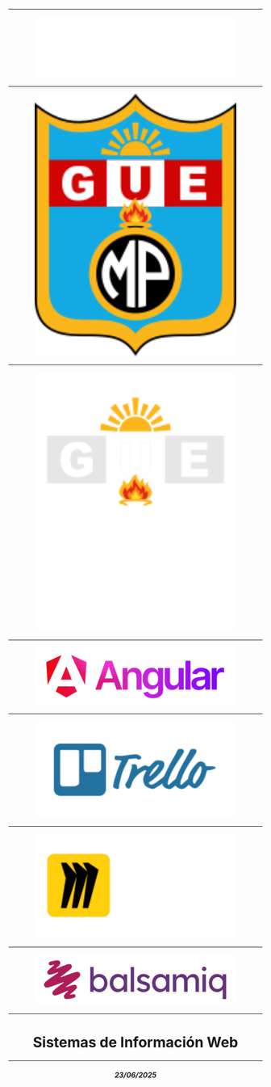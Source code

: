<hr>
    <div align="center">
        <a href="https://github.com/R3Ccusco"
            target="_blank">
            <img src="https://github.com/R3Ccusco/r3c/blob/main/logoreccusco.svg" width="400">
        </a>
    </div>

<hr>
    <div align="center">
        <a href="https://github.com/R3Ccusco"
            target="_blank">
            <img src="https://github.com/R3Ccusco/r3c/blob/main/mateoinsignia.svg" width="400">
        </a>
    </div>

<hr>
    <div align="center">
        <a href="https://github.com/R3Ccusco"
            target="_blank">
            <img src="https://github.com/R3Ccusco/r3c/blob/main/mateologo.svg" width="400">
        </a>
    </div>

<hr>
    <div align="center">
        <a href="https://angular.dev/"
            target="_blank">
            <img src="https://github.com/R3Ccusco/r3c/blob/main/logoangular.svg" width="400">
        </a>
    </div>

<hr>
    <div align="center">
        <a href="https://trello.com/"
            target="_blank">
            <img src="https://github.com/R3Ccusco/r3c/blob/main/logotrello.svg" width="400">
        </a>
    </div>

<hr>
    <div align="center">
        <a href="https://miro.com/"
            target="_blank">
            <img src="https://github.com/R3Ccusco/r3c/blob/main/logomiro.svg" width="400">
        </a>
    </div>

<hr>
    <div align="center">
        <a href="https://balsamiq.com/"
            target="_blank">
            <img src="https://github.com/R3Ccusco/r3c/blob/main/logobalsamiq.svg" width="400">
        </a>
    </div>

<hr>
<h1 align="center">
Sistemas de Información Web
</h1>

<hr>
    <h5 align="center">
        23/06/2025
    </h5>
